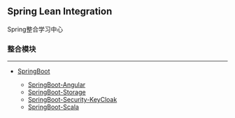 Spring Lean Integration
---

Spring整合学习中心

### 整合模块
---

- [SpringBoot](spring-learn-integration-springboot/README.md)

    - [SpringBoot-Angular](spring-learn-integration-springboot/spring-learn-integration-springboot-angular/DOC.md)
    - [SpringBoot-Storage](spring-learn-integration-springboot/spring-learn-integration-springboot-storage/DOC.md)
    - [SpringBoot-Security-KeyCloak](spring-learn-integration-springboot/spring-learn-integration-springboot-security-keycloak/DOC.md)
    - [SpringBoot-Scala](spring-learn-integration-springboot/spring-learn-integration-springboot-scala/DOC.md)
